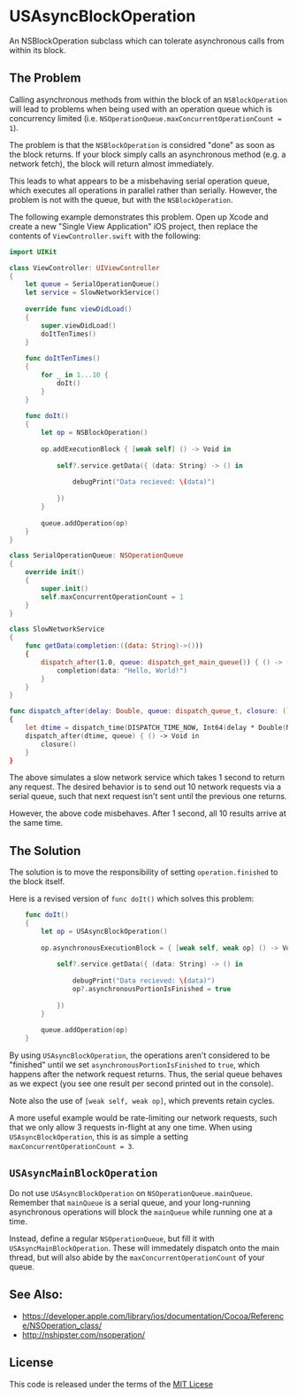 # USAsyncBlockOperation
An NSBlockOperation subclass which can tolerate asynchronous calls from within its block.

## The Problem

Calling asynchronous methods from within the block of an `NSBlockOperation` will lead to problems when being used with an operation queue which is concurrency limited (i.e. `NSOperationQueue.maxConcurrentOperationCount = 1`).

The problem is that the `NSBlockOperation` is considred "done" as soon as the block returns.  If your block simply calls an asynchronous method (e.g. a network fetch), the block will return almost immediately.

This leads to what appears to be a misbehaving serial operation queue, which executes all operations in parallel rather than serially.  However, the problem is not with the queue, but with the `NSBlockOperation`.

The following example demonstrates this problem.  Open up Xcode and create a new "Single View Application" iOS project, then replace the contents of `ViewController.swift` with the following:

```swift
import UIKit

class ViewController: UIViewController
{
    let queue = SerialOperationQueue()
    let service = SlowNetworkService()
    
    override func viewDidLoad()
    {
        super.viewDidLoad()
        doItTenTimes()
    }
    
    func doItTenTimes()
    {
        for _ in 1...10 {
            doIt()
        }
    }
    
    func doIt()
    {
        let op = NSBlockOperation()
        
        op.addExecutionBlock { [weak self] () -> Void in
            
            self?.service.getData({ (data: String) -> () in
                
                debugPrint("Data recieved: \(data)")
                
            })
        }
        
        queue.addOperation(op)
    }
}

class SerialOperationQueue: NSOperationQueue
{
    override init()
    {
        super.init()
        self.maxConcurrentOperationCount = 1
    }
}

class SlowNetworkService
{
    func getData(completion:((data: String)->()))
    {
        dispatch_after(1.0, queue: dispatch_get_main_queue()) { () -> () in
            completion(data: "Hello, World!")
        }
    }
}

func dispatch_after(delay: Double, queue: dispatch_queue_t, closure: ()->())
{
    let dtime = dispatch_time(DISPATCH_TIME_NOW, Int64(delay * Double(NSEC_PER_SEC)))
    dispatch_after(dtime, queue) { () -> Void in
        closure()
    }
}
```

The above simulates a slow network service which takes 1 second to return any request.  The desired behavior is to send out 10 network requests via a serial queue, such that next request isn't sent until the previous one returns.

However, the above code misbehaves.  After 1 second, all 10 results arrive at the same time.

## The Solution

The solution is to move the responsibility of setting `operation.finished` to the block itself.

Here is a revised version of `func doIt()` which solves this problem:

```swift
    func doIt()
    {
        let op = USAsyncBlockOperation()
        
        op.asynchronousExecutionBlock = { [weak self, weak op] () -> Void in
            
            self?.service.getData({ (data: String) -> () in
                
                debugPrint("Data recieved: \(data)")
                op?.asynchronousPortionIsFinished = true
                
            })
        }
        
        queue.addOperation(op)
    }
```

By using `USAsyncBlockOperation`, the operations aren't considered to be "finished" until we set `asynchronousPortionIsFinished` to `true`, which happens after the network request returns.  Thus, the serial queue behaves as we expect (you see one result per second printed out in the console).

Note also the use of `[weak self, weak op]`, which prevents retain cycles.

A more useful example would be rate-limiting our network requests, such that we only allow 3 requests in-flight at any one time.  When using `USAsyncBlockOperation`, this is as simple a setting `maxConcurrentOperationCount = 3`.

## `USAsyncMainBlockOperation`

Do not use `USAsyncBlockOperation` on `NSOperationQueue.mainQueue`.  Remember that `mainQueue` is a serial queue, and your long-running
asynchronous operations will block the `mainQueue` while running one at a time.

Instead, define a regular `NSOperationQueue`, but fill it with `USAsyncMainBlockOperation`.  These will immedately
dispatch onto the main thread, but will also abide by the `maxConcurrentOperationCount` of your queue.

## See Also:

* https://developer.apple.com/library/ios/documentation/Cocoa/Reference/NSOperation_class/
* http://nshipster.com/nsoperation/

## License

This code is released under the terms of the [MIT Licese](https://opensource.org/licenses/MIT)
